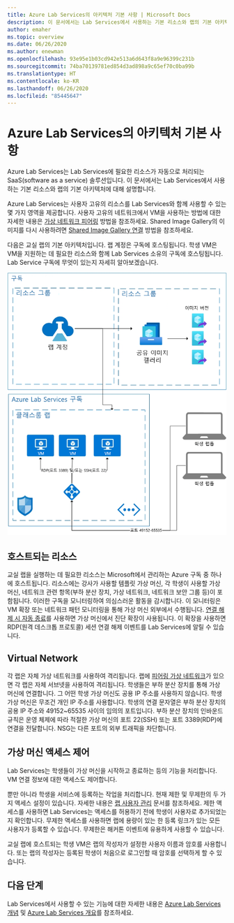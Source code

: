 ```yaml
---
title: Azure Lab Services의 아키텍처 기본 사항 | Microsoft Docs
description: 이 문서에서는 Lab Services에서 사용하는 기본 리소스와 랩의 기본 아키텍처에 대해 설명합니다.
author: emaher
ms.topic: overview
ms.date: 06/26/2020
ms.author: enewman
ms.openlocfilehash: 93e95e1b03cd942e513a6d643f8a9e96399c231b
ms.sourcegitcommit: 74ba70139781ed854d3ad898a9c65ef70c0ba99b
ms.translationtype: HT
ms.contentlocale: ko-KR
ms.lasthandoff: 06/26/2020
ms.locfileid: "85445647"
---
```

# <a name="architecture-fundamentals-in-azure-lab-services"></a>Azure Lab Services의 아키텍처 기본 사항

Azure Lab Services는 Lab Services에 필요한 리소스가 자동으로 처리되는 SaaS(software as a service) 솔루션입니다. 이 문서에서는 Lab Services에서 사용하는 기본 리소스와 랩의 기본 아키텍처에 대해 설명합니다.  

Azure Lab Services는 사용자 고유의 리소스를 Lab Services와 함께 사용할 수 있는 몇 가지 영역을 제공합니다.  사용자 고유의 네트워크에서 VM을 사용하는 방법에 대한 자세한 내용은 [가상 네트워크 피어링](how-to-connect-peer-virtual-network.md) 방법을 참조하세요.  Shared Image Gallery의 이미지를 다시 사용하려면 [Shared Image Gallery 연결](how-to-attach-detach-shared-image-gallery.md) 방법을 참조하세요.

다음은 교실 랩의 기본 아키텍처입니다.  랩 계정은 구독에 호스팅됩니다. 학생 VM은 VM을 지원하는 데 필요한 리소스와 함께 Lab Services 소유의 구독에 호스팅됩니다. Lab Service 구독에 무엇이 있는지 자세히 알아보겠습니다.

![교실 랩 기본 아키텍처](./media/classroom-labs-fundamentals/labservices-basic-architecture.png)

## <a name="hosted-resources"></a>호스트되는 리소스

교실 랩을 실행하는 데 필요한 리소스는 Microsoft에서 관리하는 Azure 구독 중 하나에 호스트됩니다.  리소스에는 강사가 사용할 템플릿 가상 머신, 각 학생이 사용할 가상 머신, 네트워크 관련 항목(부하 분산 장치, 가상 네트워크, 네트워크 보안 그룹 등)이 포함됩니다.  이러한 구독을 모니터링하여 의심스러운 활동을 감시합니다.  이 모니터링은 VM 확장 또는 네트워크 패턴 모니터링을 통해 가상 머신 외부에서 수행됩니다.  [연결 해제 시 자동 종료](how-to-enable-shutdown-disconnect.md)를 사용하면 가상 머신에서 진단 확장이 사용됩니다. 이 확장을 사용하면 RDP(원격 데스크톱 프로토콜) 세션 연결 해제 이벤트를 Lab Services에 알릴 수 있습니다.

## <a name="virtual-network"></a>Virtual Network

각 랩은 자체 가상 네트워크를 사용하여 격리됩니다.  랩에 [피어링 가상 네트워크](how-to-connect-peer-virtual-network.md)가 있으면 각 랩은 자체 서브넷을 사용하여 격리됩니다.  학생들은 부하 분산 장치를 통해 가상 머신에 연결합니다.  그 어떤 학생 가상 머신도 공용 IP 주소를 사용하지 않습니다. 학생 가상 머신은 무조건 개인 IP 주소를 사용합니다.  학생의 연결 문자열은 부하 분산 장치의 공용 IP 주소와 49152~65535 사이의 임의의 포트입니다.  부하 분산 장치의 인바운드 규칙은 운영 체제에 따라 적절한 가상 머신의 포트 22(SSH) 또는 포트 3389(RDP)에 연결을 전달합니다. NSG는 다른 포트의 외부 트래픽을 차단합니다.

## <a name="access-control-to-the-virtual-machines"></a>가상 머신 액세스 제어

Lab Services는 학생들이 가상 머신을 시작하고 종료하는 등의 기능을 처리합니다.  VM 연결 정보에 대한 액세스도 제어합니다.

뿐만 아니라 학생을 서비스에 등록하는 작업을 처리합니다. 현재 제한 및 무제한의 두 가지 액세스 설정이 있습니다. 자세한 내용은 [랩 사용자 관리](how-to-configure-student-usage.md#send-invitations-to-users) 문서를 참조하세요. 제한 액세스를 사용하면 Lab Services는 액세스를 허용하기 전에 학생이 사용자로 추가되었는지 확인합니다. 무제한 액세스를 사용하면 랩에 용량이 있는 한 등록 링크가 있는 모든 사용자가 등록할 수 있습니다. 무제한은 해커톤 이벤트에 유용하게 사용할 수 있습니다.

교실 랩에 호스트되는 학생 VM은 랩의 작성자가 설정한 사용자 이름과 암호를 사용합니다.  또는 랩의 작성자는 등록된 학생이 처음으로 로그인할 때 암호를 선택하게 할 수 있습니다.  

## <a name="next-steps"></a>다음 단계

Lab Services에서 사용할 수 있는 기능에 대한 자세한 내용은 [Azure Lab Services 개념](classroom-labs-concepts.md) 및 [Azure Lab Services 개요](classroom-labs-overview.md)를 참조하세요.

